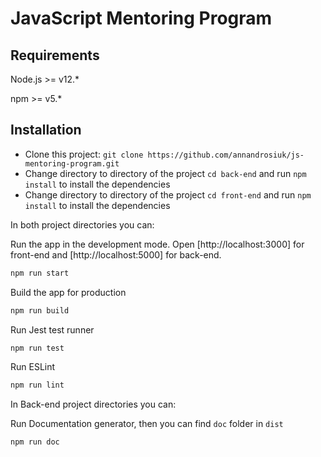 # JavaScript Mentoring Program

## Requirements

Node.js >= v12.*

npm >= v5.*

## Installation

- Clone this project: `git clone https://github.com/annandrosiuk/js-mentoring-program.git`
- Change directory to directory of the project `cd back-end` and run `npm install` to install the dependencies
- Change directory to directory of the project `cd front-end` and run `npm install` to install the dependencies

In both project directories you can:

Run the app in the development mode.
Open [http://localhost:3000] for front-end and [http://localhost:5000] for back-end.

```sh
npm run start
```

Build the app for production

```sh
npm run build
```

Run Jest test runner

```sh
npm run test
```

Run ESLint

```sh
npm run lint
```

In Back-end project directories you can:

Run Documentation generator, then you can find `doc` folder in `dist`

```sh
npm run doc
```
